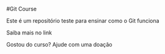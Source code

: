 #Git Course

Este é um repositório teste para ensinar como o Git funciona

Saiba mais no link

Gostou do curso? Ajude com uma doação